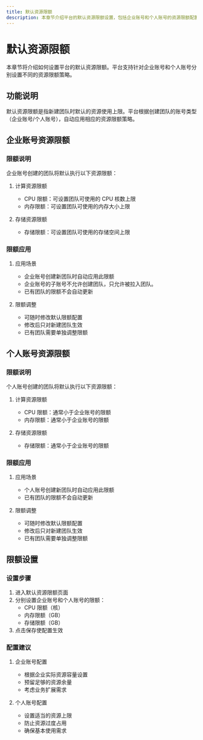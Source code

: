 ```yaml
---
title: 默认资源限额
description: 本章节介绍平台的默认资源限额设置，包括企业账号和个人账号的资源限额配置
---
```


# 默认资源限额

本章节将介绍如何设置平台的默认资源限额。平台支持针对企业账号和个人账号分别设置不同的资源限额策略。

## 功能说明

默认资源限额是指新建团队时默认的资源使用上限。平台根据创建团队的账号类型（企业账号/个人账号），自动应用相应的资源限额策略。

## 企业账号资源限额

### 限额说明

企业账号创建的团队将默认执行以下资源限额：

1. 计算资源限额
   - CPU 限额：可设置团队可使用的 CPU 核数上限
   - 内存限额：可设置团队可使用的内存大小上限

2. 存储资源限额
   - 存储限额：可设置团队可使用的存储空间上限

### 限额应用

1. 应用场景
   - 企业账号创建新团队时自动应用此限额
   - 企业账号的子账号不允许创建团队，只允许被拉入团队。
   - 已有团队的限额不会自动更新

2. 限额调整
   - 可随时修改默认限额配置
   - 修改后只对新建团队生效
   - 已有团队需要单独调整限额

## 个人账号资源限额

### 限额说明

个人账号创建的团队将默认执行以下资源限额：

1. 计算资源限额
   - CPU 限额：通常小于企业账号的限额
   - 内存限额：通常小于企业账号的限额

2. 存储资源限额
   - 存储限额：通常小于企业账号的限额

### 限额应用

1. 应用场景
   - 个人账号创建新团队时自动应用此限额
   - 已有团队的限额不会自动更新

2. 限额调整
   - 可随时修改默认限额配置
   - 修改后只对新建团队生效
   - 已有团队需要单独调整限额

## 限额设置

### 设置步骤

1. 进入默认资源限额页面
2. 分别设置企业账号和个人账号的限额：
   - CPU 限额（核）
   - 内存限额（GB）
   - 存储限额（GB）
3. 点击保存使配置生效

### 配置建议

1. 企业账号配置
   - 根据企业实际资源容量设置
   - 预留足够的资源余量
   - 考虑业务扩展需求

2. 个人账号配置
   - 设置适当的资源上限
   - 防止资源过度占用
   - 确保基本使用需求
